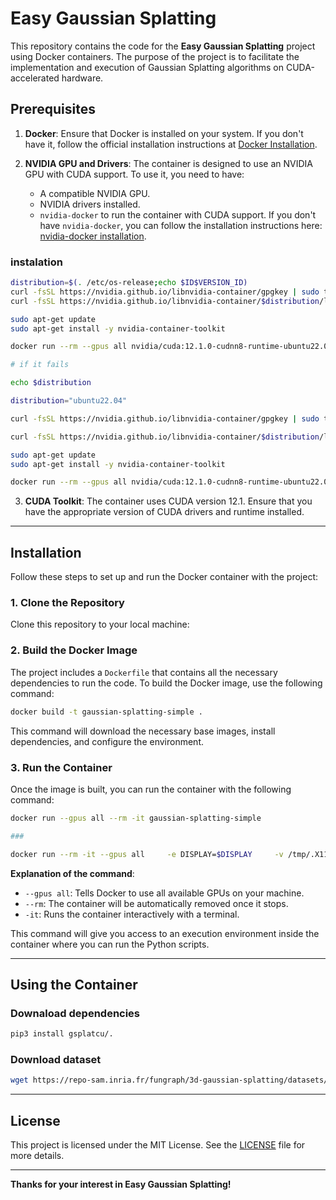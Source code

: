 # Easy Gaussian Splatting

This repository contains the code for the **Easy Gaussian Splatting** project using Docker containers. The purpose of the project is to facilitate the implementation and execution of Gaussian Splatting algorithms on CUDA-accelerated hardware.

## Prerequisites

1. **Docker**: Ensure that Docker is installed on your system. If you don't have it, follow the official installation instructions at [Docker Installation](https://docs.docker.com/get-docker/).

2. **NVIDIA GPU and Drivers**: The container is designed to use an NVIDIA GPU with CUDA support. To use it, you need to have:
   - A compatible NVIDIA GPU.
   - NVIDIA drivers installed.
   - `nvidia-docker` to run the container with CUDA support. If you don't have `nvidia-docker`, you can follow the installation instructions here: [nvidia-docker installation](https://docs.nvidia.com/datacenter/cloud-native/container-toolkit/install-guide.html).

### instalation

```bash
distribution=$(. /etc/os-release;echo $ID$VERSION_ID)
curl -fsSL https://nvidia.github.io/libnvidia-container/gpgkey | sudo tee /usr/share/keyrings/nvidia-container-toolkit.asc > /dev/null
curl -fsSL https://nvidia.github.io/libnvidia-container/$distribution/libnvidia-container.list | sudo tee /etc/apt/sources.list.d/nvidia-container-toolkit.list

sudo apt-get update
sudo apt-get install -y nvidia-container-toolkit

docker run --rm --gpus all nvidia/cuda:12.1.0-cudnn8-runtime-ubuntu22.04 nvidia-smi

# if it fails

echo $distribution

distribution="ubuntu22.04"

curl -fsSL https://nvidia.github.io/libnvidia-container/gpgkey | sudo tee /usr/share/keyrings/nvidia-container-toolkit.asc > /dev/null

curl -fsSL https://nvidia.github.io/libnvidia-container/$distribution/libnvidia-container.list | sudo tee /etc/apt/sources.list.d/nvidia-container-toolkit.list

sudo apt-get update
sudo apt-get install -y nvidia-container-toolkit

docker run --rm --gpus all nvidia/cuda:12.1.0-cudnn8-runtime-ubuntu22.04 nvidia-smi
```

3. **CUDA Toolkit**: The container uses CUDA version 12.1. Ensure that you have the appropriate version of CUDA drivers and runtime installed.

---

## Installation

Follow these steps to set up and run the Docker container with the project:

### 1. **Clone the Repository**

Clone this repository to your local machine:

### 2. **Build the Docker Image**

The project includes a `Dockerfile` that contains all the necessary dependencies to run the code. To build the Docker image, use the following command:

```bash
docker build -t gaussian-splatting-simple .
```

This command will download the necessary base images, install dependencies, and configure the environment.

### 3. **Run the Container**

Once the image is built, you can run the container with the following command:

```bash
docker run --gpus all --rm -it gaussian-splatting-simple

###

docker run --rm -it --gpus all     -e DISPLAY=$DISPLAY     -v /tmp/.X11-unix:/tmp/.X11-unix     chengjiepl/gaussian-splatting-simple:latest
```

**Explanation of the command**:

* `--gpus all`: Tells Docker to use all available GPUs on your machine.
* `--rm`: The container will be automatically removed once it stops.
* `-it`: Runs the container interactively with a terminal.

This command will give you access to an execution environment inside the container where you can run the Python scripts.

---

## Using the Container

### Downaload dependencies

```bash
pip3 install gsplatcu/.
```

### Download dataset

```bash
wget https://repo-sam.inria.fr/fungraph/3d-gaussian-splatting/datasets/input/tandt_db.zip
```

---


## License

This project is licensed under the MIT License. See the [LICENSE](LICENSE) file for more details.

---

**Thanks for your interest in Easy Gaussian Splatting!**

```
